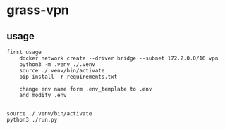# grass-vpn

## usage
    first usage 
        docker network create --driver bridge --subnet 172.2.0.0/16 vpn
        python3 -m .venv ./.venv
        source ./.venv/bin/activate
        pip install -r requirements.txt
        
        change env name form .env_template to .env
        and modify .env


    source ./.venv/bin/activate
    python3 ./run.py 